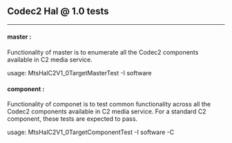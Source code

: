 ## Codec2 Hal @ 1.0 tests ##
---
#### master :
Functionality of master is to enumerate all the Codec2 components available in C2 media service.

usage: MtsHalC2V1\_0TargetMasterTest -I software

#### component :
Functionality of componet is to test common functionality across all the Codec2 components available in C2 media service. For a standard C2 component, these tests are expected to pass.

usage: MtsHalC2V1\_0TargetComponentTest -I software -C <comp name>

